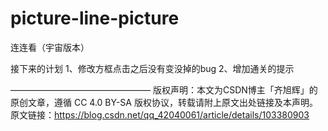 # picture-line-picture
连连看（宇宙版本）


接下来的计划
1、修改方框点击之后没有变没掉的bug
2、增加通关的提示

————————————————
版权声明：本文为CSDN博主「齐旭辉」的原创文章，遵循 CC 4.0 BY-SA 版权协议，转载请附上原文出处链接及本声明。
原文链接：https://blog.csdn.net/qq_42040061/article/details/103380903
